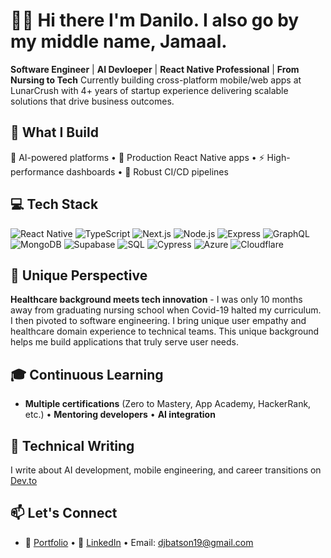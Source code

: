 # 👋🏾 Hi there I'm Danilo. I also go by my middle name, Jamaal.

**Software Engineer** | **AI Devloeper** | **React Native Professional** | **From Nursing to Tech**
Currently building cross-platform mobile/web apps at LunarCrush with 4+ years of startup experience delivering scalable solutions that drive business outcomes.

## 🚀 What I Build
🤖 AI-powered platforms • 📱 Production React Native apps • ⚡ High-performance dashboards • 🔄 Robust CI/CD pipelines

## 💻 Tech Stack
![React Native](https://img.shields.io/badge/-React%20Native-61DAFB?style=flat&logo=react&logoColor=black)
![TypeScript](https://img.shields.io/badge/-TypeScript-3178C6?style=flat&logo=typescript&logoColor=white)
![Next.js](https://img.shields.io/badge/-Next.js-000000?style=flat&logo=next.js&logoColor=white)
![Node.js](https://img.shields.io/badge/-Node.js-339933?style=flat&logo=node.js&logoColor=white)
![Express](https://img.shields.io/badge/-Express-000000?style=flat&logo=express&logoColor=white)
![GraphQL](https://img.shields.io/badge/-GraphQL-E10098?style=flat&logo=graphql&logoColor=white)
![MongoDB](https://img.shields.io/badge/-MongoDB-47A248?style=flat&logo=mongodb&logoColor=white)
![Supabase](https://img.shields.io/badge/-Supabase-3ECF8E?style=flat&logo=supabase&logoColor=white)
![SQL](https://img.shields.io/badge/-SQL-336791?style=flat&logo=postgresql&logoColor=white)
![Cypress](https://img.shields.io/badge/-Cypress-17202C?style=flat&logo=cypress&logoColor=white)
![Azure](https://img.shields.io/badge/-Azure-0078D4?style=flat&logo=microsoft-azure&logoColor=white)
![Cloudflare](https://img.shields.io/badge/-Cloudflare-F38020?style=flat&logo=cloudflare&logoColor=white)

## 🌟 Unique Perspective
**Healthcare background meets tech innovation** - I was only 10 months away from graduating nursing school when Covid-19 halted my curriculum. I then pivoted to software engineering. I bring unique user empathy and healthcare domain experience to technical teams.  This unique background helps me build applications that truly serve user needs.

## 🎓 Continuous Learning
-  **Multiple certifications** (Zero to Mastery, App Academy, HackerRank, etc.) • **Mentoring developers** • **AI integration** 

## 📝 Technical Writing
I write about AI development, mobile engineering, and career transitions on [Dev.to](https://dev.to/dbatson)

## 📫 Let's Connect
- 💼 [Portfolio](https://danilobatson.github.io/) •  💬 [LinkedIn](https://www.linkedin.com/in/danilo-batson/) • Email: djbatson19@gmail.com
